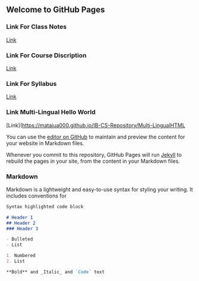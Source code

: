 ## Welcome to GitHub Pages


### Link For Class Notes

[Link](https://github.com/matajua000/IB-CS-Repository/blob/master/Class%20Notes.md)

### Link For Course Discription
[Link](https://github.com/matajua000/IB-CS-Repository/blob/master/IB%20CS%20Course%20Description.md)

### Link For Syllabus
[Link](https://github.com/matajua000/IB-CS-Repository/blob/master/IB%20CS%20Syllabus.md)

### Link Multi-Lingual Hello World
[Link](https://matajua000.github.io/IB-CS-Repository/Multi-LingualHTML

You can use the [editor on GitHub](https://github.com/matajua000/IB-CS-Repository/edit/master/README.md) to maintain and preview the content for your website in Markdown files.

Whenever you commit to this repository, GitHub Pages will run [Jekyll](https://jekyllrb.com/) to rebuild the pages in your site, from the content in your Markdown files.
### Markdown

Markdown is a lightweight and easy-to-use syntax for styling your writing. It includes conventions for

```markdown
Syntax highlighted code block

# Header 1
## Header 2
### Header 3

- Bulleted
- List

1. Numbered
2. List

**Bold** and _Italic_ and `Code` text
